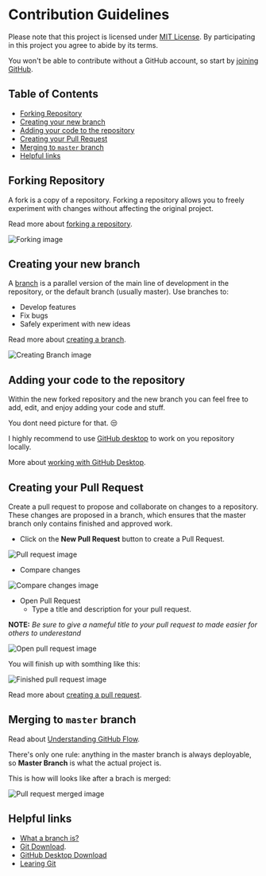 # Contribution Guidelines

Please note that this project is licensed under [MIT License](https://github.com/MDCblue/event/blob/master/LICENSE). By participating in this project you agree to abide by its terms.

You won't be able to contribute without a GitHub account, so start by [joining GitHub](https://github.com/join).

## Table of Contents

* [Forking Repository](contribution-guidelines.md#forking-repository)
* [Creating your new branch](contribution-guidelines.md#creating-your-new-branch)
* [Adding your code to the repository](contribution-guidelines.md#adding-your-code-to-the-repository)
* [Creating your Pull Request](contribution-guidelines.md#creating-your-pull-request)
* [Merging to `master` branch](contribution-guidelines.md#merging-to-master-branch)
* [Helpful links](contribution-guidelines.md#helpful-links)

## Forking Repository

A fork is a copy of a repository. Forking a repository allows you to freely experiment with changes without affecting the original project.

Read more about [forking a repository](https://help.github.com/articles/fork-a-repo/).

![Forking image](https://github.com/MDCblue/event/blob/master/.gitbook/contributing/forking-repository.png)

## Creating your new branch

A [branch](https://help.github.com/articles/about-branches/) is a parallel version of the main line of development in the repository, or the default branch \(usually master\). Use branches to:

* Develop features
* Fix bugs
* Safely experiment with new ideas

Read more about [creating a branch](https://help.github.com/articles/creating-and-deleting-branches-within-your-repository/).

![Creating Branch image](https://help.github.com/assets/images/help/branch/branch-selection-dropdown.png)

## Adding your code to the repository

Within the new forked repository and the new branch you can feel free to add, edit, and enjoy adding your code and stuff.

You dont need picture for that. 😒

I highly recommend to use [GitHub desktop](https://desktop.github.com/) to work on you repository locally.

More about [working with GitHub Desktop](https://resources.github.com/webcasts/GitHub-and-GitHub-desktop/).

## Creating your Pull Request

Create a pull request to propose and collaborate on changes to a repository. These changes are proposed in a branch, which ensures that the master branch only contains finished and approved work.

* Click on the **New Pull Request** button to create a Pull Request.

![Pull request image](https://github.com/MDCblue/event/blob/master/.gitbook/contributing/creating-pull-request.png)

* Compare changes

![Compare changes image](https://github.com/MDCblue/event/blob/master/.gitbook/contributing/compare-changes.png)

* Open Pull Request
  * Type a title and description for your pull request.

**NOTE:** _Be sure to give a nameful title to your pull request to made easier for others to underestand_

![Open pull request image](https://github.com/MDCblue/event/blob/master/.gitbook/contributing/open-pull-request.png)

You will finish up with somthing like this:

![Finished pull request image](https://github.com/MDCblue/event/blob/master/.gitbook/contributing/finished-pull-request.png)

Read more about [creating a pull request](https://help.github.com/articles/creating-a-pull-request/).

## Merging to `master` branch

Read about [Understanding GitHub Flow](https://guides.github.com/introduction/flow/).

There's only one rule: anything in the master branch is always deployable, so **Master Branch** is what the actual project is.

This is how will looks like after a brach is merged:

![Pull request merged image](https://github.com/MDCblue/event/blob/master/.gitbook/contributing/pull-request-merged.png)

## Helpful links

* [What a branch is?](https://git-scm.com/book/en/v1/Git-Branching-What-a-Branch-Is)
* [Git Download](https://git-scm.com/downloads). 
* [GitHub Desktop Download](https://desktop.github.com)
* [Learing Git](https://www.codecademy.com/learn/learn-git)

